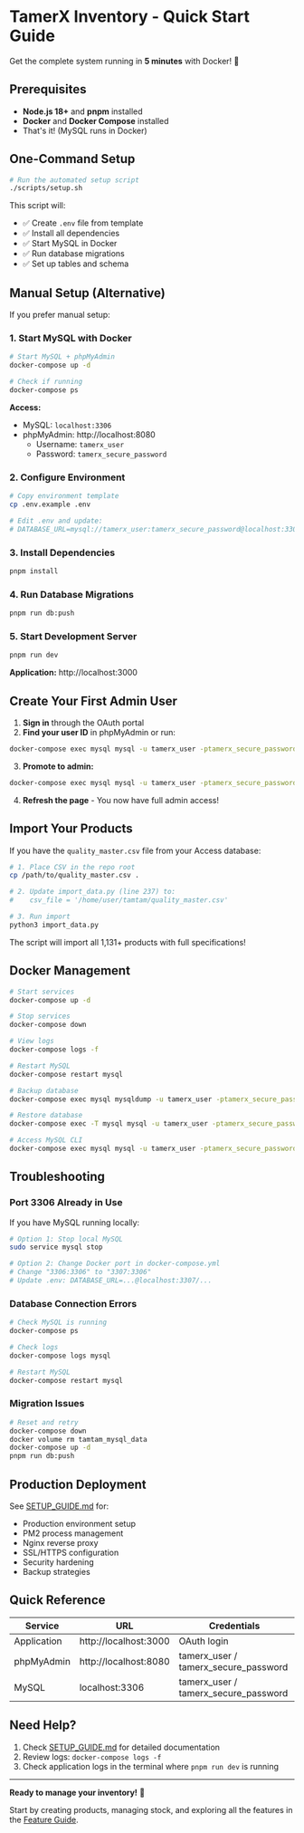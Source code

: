 # TamerX Inventory - Quick Start Guide

Get the complete system running in **5 minutes** with Docker! 🚀

## Prerequisites

- **Node.js 18+** and **pnpm** installed
- **Docker** and **Docker Compose** installed
- That's it! (MySQL runs in Docker)

## One-Command Setup

```bash
# Run the automated setup script
./scripts/setup.sh
```

This script will:
- ✅ Create `.env` file from template
- ✅ Install all dependencies
- ✅ Start MySQL in Docker
- ✅ Run database migrations
- ✅ Set up tables and schema

## Manual Setup (Alternative)

If you prefer manual setup:

### 1. Start MySQL with Docker

```bash
# Start MySQL + phpMyAdmin
docker-compose up -d

# Check if running
docker-compose ps
```

**Access:**
- MySQL: `localhost:3306`
- phpMyAdmin: http://localhost:8080
  - Username: `tamerx_user`
  - Password: `tamerx_secure_password`

### 2. Configure Environment

```bash
# Copy environment template
cp .env.example .env

# Edit .env and update:
# DATABASE_URL=mysql://tamerx_user:tamerx_secure_password@localhost:3306/tamerx_inventory
```

### 3. Install Dependencies

```bash
pnpm install
```

### 4. Run Database Migrations

```bash
pnpm run db:push
```

### 5. Start Development Server

```bash
pnpm run dev
```

**Application:** http://localhost:3000

## Create Your First Admin User

1. **Sign in** through the OAuth portal
2. **Find your user ID** in phpMyAdmin or run:

```bash
docker-compose exec mysql mysql -u tamerx_user -ptamerx_secure_password tamerx_inventory -e "SELECT id, email, role FROM users;"
```

3. **Promote to admin:**

```bash
docker-compose exec mysql mysql -u tamerx_user -ptamerx_secure_password tamerx_inventory -e "UPDATE users SET role = 'admin' WHERE email = 'your.email@example.com';"
```

4. **Refresh the page** - You now have full admin access!

## Import Your Products

If you have the `quality_master.csv` file from your Access database:

```bash
# 1. Place CSV in the repo root
cp /path/to/quality_master.csv .

# 2. Update import_data.py (line 237) to:
#    csv_file = '/home/user/tamtam/quality_master.csv'

# 3. Run import
python3 import_data.py
```

The script will import all 1,131+ products with full specifications!

## Docker Management

```bash
# Start services
docker-compose up -d

# Stop services
docker-compose down

# View logs
docker-compose logs -f

# Restart MySQL
docker-compose restart mysql

# Backup database
docker-compose exec mysql mysqldump -u tamerx_user -ptamerx_secure_password tamerx_inventory > backup.sql

# Restore database
docker-compose exec -T mysql mysql -u tamerx_user -ptamerx_secure_password tamerx_inventory < backup.sql

# Access MySQL CLI
docker-compose exec mysql mysql -u tamerx_user -ptamerx_secure_password tamerx_inventory
```

## Troubleshooting

### Port 3306 Already in Use

If you have MySQL running locally:

```bash
# Option 1: Stop local MySQL
sudo service mysql stop

# Option 2: Change Docker port in docker-compose.yml
# Change "3306:3306" to "3307:3306"
# Update .env: DATABASE_URL=...@localhost:3307/...
```

### Database Connection Errors

```bash
# Check MySQL is running
docker-compose ps

# Check logs
docker-compose logs mysql

# Restart MySQL
docker-compose restart mysql
```

### Migration Issues

```bash
# Reset and retry
docker-compose down
docker volume rm tamtam_mysql_data
docker-compose up -d
pnpm run db:push
```

## Production Deployment

See [SETUP_GUIDE.md](SETUP_GUIDE.md) for:
- Production environment setup
- PM2 process management
- Nginx reverse proxy
- SSL/HTTPS configuration
- Security hardening
- Backup strategies

## Quick Reference

| Service | URL | Credentials |
|---------|-----|-------------|
| Application | http://localhost:3000 | OAuth login |
| phpMyAdmin | http://localhost:8080 | tamerx_user / tamerx_secure_password |
| MySQL | localhost:3306 | tamerx_user / tamerx_secure_password |

## Need Help?

1. Check [SETUP_GUIDE.md](SETUP_GUIDE.md) for detailed documentation
2. Review logs: `docker-compose logs -f`
3. Check application logs in the terminal where `pnpm run dev` is running

---

**Ready to manage your inventory!** 🎉

Start by creating products, managing stock, and exploring all the features in the [Feature Guide](SETUP_GUIDE.md#features-guide).
